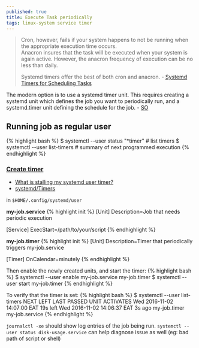 ```yaml
---
published: true
title: Execute Task periodically
tags: linux-system service timer
---
```

> Cron, however, fails if your system happens to not be running when the appropriate execution time occurs.  
> Anacron insures that the task will be executed when your system is again active. However, the anacron frequency of execution can be no less than daily.
>
> Systemd timers offer the best of both cron and anacron. - [Systemd Timers for Scheduling Tasks](https://fedoramagazine.org/systemd-timers-for-scheduling-tasks/)

The modern option is to use a systemd timer unit. This requires creating a systemd unit which defines the job you want to periodically run, and a systemd.timer unit defining the schedule for the job. - [SO](https://askubuntu.com/questions/844533/how-to-execute-a-script-periodically-without-using-crontab/844618#844618)

## Running job as regular user

{% highlight bash %}
$ systemctl --user status "*timer"  # list timers
$ systemctl --user list-timers      # summary of next programmed execution
{% endhighlight %}


### [Create timer](https://opensource.com/article/20/7/systemd-timers)
- [What is stalling my systemd user timer?](https://stackoverflow.com/questions/35387345/what-is-stalling-my-systemd-user-timer)
- [systemd/Timers](https://wiki.archlinux.org/title/Systemd/Timers)

in `$HOME/.config/systemd/user`

**my-job.service**
{% highlight init %}
[Unit]
Description=Job that needs periodic execution

[Service]
ExecStart=/path/to/your/script
{% endhighlight %}

**my-job.timer**
{% highlight init %}
[Unit]
Description=Timer that periodically triggers my-job.service

[Timer]
OnCalendar=minutely
{% endhighlight %}

Then enable the newly created units, and start the timer:
{% highlight bash %}
$ systemctl --user enable my-job.service my-job.timer
$ systemctl --user start my-job.timer
{% endhighlight %}

To verify that the timer is set:
{% highlight bash %}
$ systemctl --user list-timers
NEXT                         LEFT     LAST                         PASSED UNIT         ACTIVATES
Wed 2016-11-02 14:07:00 EAT  19s left Wed 2016-11-02 14:06:37 EAT  3s ago my-job.timer my-job.service
{% endhighlight %}

`journalctl -xe` should show log entries of the job being run.
`systemctl --user status disk-usage.service` can help diagnose issue as well (eg: bad path of script or shell)